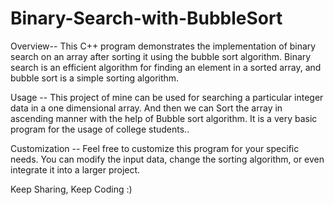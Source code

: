 # Binary-Search-with-BubbleSort

Overview--
This C++ program demonstrates the implementation of binary search on an array after sorting it using the bubble sort algorithm. Binary search is an efficient algorithm for finding an element in a sorted array, and bubble sort is a simple sorting algorithm.

Usage --
This project of mine can be used for searching a particular integer data in a one dimensional array. And then we can Sort the array in ascending manner with the help of Bubble sort algorithm. It is a very basic program for the usage of college students..

Customization -- 
Feel free to customize this program for your specific needs. You can modify the input data, change the sorting algorithm, or even integrate it into a larger project.

Keep Sharing, Keep Coding :)
